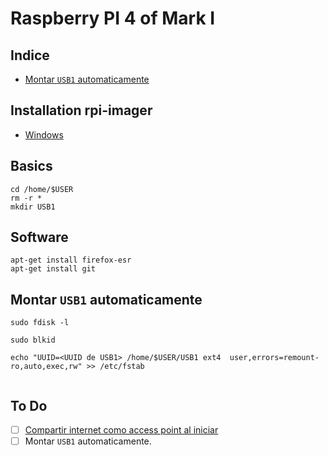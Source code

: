 # Raspberry PI 4 of Mark I

## Indice
- [Montar `USB1` automaticamente](./RPI4.md#montar-usb1-automaticamente)

## Installation rpi-imager
- [Windows](https://downloads.raspberrypi.org/imager/imager_latest.exe)

## Basics
```
cd /home/$USER
rm -r *
mkdir USB1
```

## Software
```
apt-get install firefox-esr
apt-get install git
```

## Montar `USB1` automaticamente

```
sudo fdisk -l
```

```
sudo blkid
```

```
echo "UUID=<UUID de USB1> /home/$USER/USB1 ext4  user,errors=remount-ro,auto,exec,rw" >> /etc/fstab
```

```
```

## To Do

- [ ] [Compartir internet como access point al iniciar](./RPI4_AP.md)
- [ ] Montar `USB1` automaticamente.
